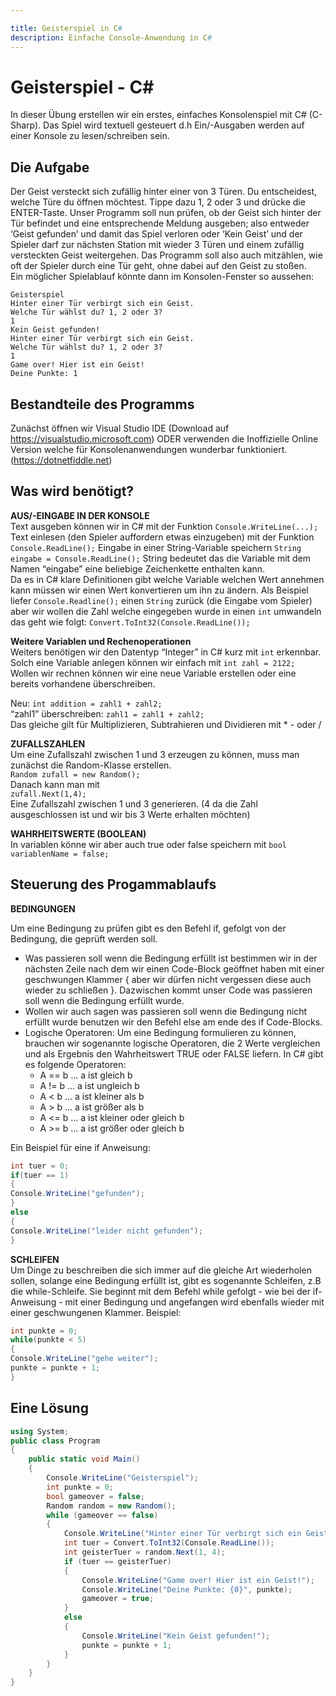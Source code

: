 ```yaml
---

title: Geisterspiel in C# 
description: Einfache Console-Anwendung in C# 
---
```


# Geisterspiel - C#

In dieser Übung erstellen wir ein erstes, einfaches Konsolenspiel mit C# (C-Sharp). Das Spiel wird
textuell gesteuert d.h Ein/-Ausgaben werden auf einer Konsole zu lesen/schreiben sein.

## Die Aufgabe
Der Geist versteckt sich zufällig hinter einer von 3 Türen. Du entscheidest, welche Türe du öffnen
möchtest. Tippe dazu 1, 2 oder 3 und drücke die ENTER-Taste.
Unser Programm soll nun prüfen, ob der Geist sich hinter der Tür befindet und eine
entsprechende Meldung ausgeben; also entweder ‘Geist gefunden’ und damit das Spiel verloren
oder ‘Kein Geist’ und der Spieler darf zur nächsten Station mit wieder 3 Türen und einem zufällig
versteckten Geist weitergehen. Das Programm soll also auch mitzählen, wie oft der Spieler durch
eine Tür geht, ohne dabei auf den Geist zu stoßen.  
Ein möglicher Spielablauf könnte dann im Konsolen-Fenster so aussehen:

```
Geisterspiel
Hinter einer Tür verbirgt sich ein Geist.
Welche Tür wählst du? 1, 2 oder 3?
1
Kein Geist gefunden!
Hinter einer Tür verbirgt sich ein Geist.
Welche Tür wählst du? 1, 2 oder 3?
1
Game over! Hier ist ein Geist!
Deine Punkte: 1
```

## Bestandteile des Programms
Zunächst öffnen wir Visual Studio IDE (Download auf https://visualstudio.microsoft.com) ODER
verwenden die Inoffizielle Online Version welche für Konsolenanwendungen wunderbar
funktioniert. (https://dotnetfiddle.net)

## Was wird benötigt?
**AUS/-EINGABE IN DER KONSOLE**  
Text ausgeben können wir in C# mit der Funktion `Console.WriteLine(...);`
Text einlesen (den Spieler auffordern etwas einzugeben) mit der Funktion `Console.ReadLine();`
Eingabe in einer String-Variable speichern `String eingabe = Console.ReadLine();`
String bedeutet das die Variable mit dem Namen “eingabe” eine beliebige Zeichenkette enthalten kann.  
Da es in C# klare Definitionen gibt welche Variable welchen Wert annehmen kann müssen wir einen Wert konvertieren um ihn zu ändern. Als Beispiel liefer `Console.Readline();` einen `String` zurück (die Eingabe vom Spieler) aber wir wollen die Zahl welche eingegeben wurde in einen `int` umwandeln das geht wie folgt:
`Convert.ToInt32(Console.ReadLine());`

**Weitere Variablen und Rechenoperationen**  
Weiters benötigen wir den Datentyp “Integer” in C# kurz mit `int` erkennbar. Solch eine Variable anlegen können wir einfach mit `int zahl = 2122;`  
Wollen wir rechnen können wir eine neue Variable erstellen oder eine bereits vorhandene überschreiben.

Neu: `int addition = zahl1 + zahl2;`  
“zahl1” überschreiben: `zahl1 = zahl1 + zahl2;`  
Das gleiche gilt für Multiplizieren, Subtrahieren und Dividieren mit * - oder /

**ZUFALLSZAHLEN**  
Um eine Zufallszahl zwischen 1 und 3 erzeugen zu können, muss man zunächst die Random-Klasse erstellen.  
`Random zufall = new Random();`  
Danach kann man mit  
`zufall.Next(1,4);`  
Eine Zufallszahl zwischen 1 und 3 generieren. (4 da die Zahl ausgeschlossen ist und wir bis 3 Werte erhalten möchten)

**WAHRHEITSWERTE (BOOLEAN)**  
In variablen könne wir aber auch true oder false speichern mit `bool variablenName = false;`
## Steuerung des Progammablaufs

**BEDINGUNGEN**

Um eine Bedingung zu prüfen gibt es den Befehl if, gefolgt von der Bedingung, die geprüft werden soll.
- Was passieren soll wenn die Bedingung erfüllt ist bestimmen wir in der nächsten Zeile nach
dem wir einen Code-Block geöffnet haben mit einer geschwungen Klammer { aber wir dürfen
nicht vergessen diese auch wieder zu schließen }. Dazwischen kommt unser Code was
passieren soll wenn die Bedingung erfüllt wurde.
- Wollen wir auch sagen was passieren soll wenn die Bedingung nicht erfüllt wurde benutzen wir
den Befehl else am ende des if Code-Blocks.
- Logische Operatoren: Um eine Bedingung formulieren zu können, brauchen wir sogenannte logische Operatoren, die 2 Werte vergleichen und als Ergebnis den Wahrheitswert TRUE oder FALSE liefern. In C# gibt es folgende Operatoren:
    - A == b ... a ist gleich b
    - A != b ... a ist ungleich b
    - A < b ... a ist kleiner als b
    - A > b ... a ist größer als b
    - A <= b ... a ist kleiner oder gleich b
    - A >= b ... a ist größer oder gleich b

Ein Beispiel für eine if Anweisung:
```csharp
int tuer = 0;
if(tuer == 1)
{
Console.WriteLine("gefunden");
}
else
{
Console.WriteLine("leider nicht gefunden");
}
```

**SCHLEIFEN**  
Um Dinge zu beschreiben die sich immer auf die gleiche Art wiederholen sollen, solange eine
Bedingung erfüllt ist, gibt es sogenannte Schleifen, z.B die while-Schleife. Sie beginnt mit dem
Befehl while gefolgt - wie bei der if-Anweisung - mit einer Bedingung und angefangen wird ebenfalls wieder mit einer geschwungenen Klammer.
Beispiel:
```csharp
int punkte = 0;
while(punkte < 5)
{
Console.WriteLine("gehe weiter");
punkte = punkte + 1;
}
```

## Eine Lösung

```csharp
using System;
public class Program
{
    public static void Main()
    {
        Console.WriteLine("Geisterspiel");
        int punkte = 0;
        bool gameover = false;
        Random random = new Random();
        while (gameover == false)
        {
            Console.WriteLine("Hinter einer Tür verbirgt sich ein Geist.\nWelche Tür wählst du? 1, 2 oder 3?");
            int tuer = Convert.ToInt32(Console.ReadLine());
            int geisterTuer = random.Next(1, 4);
            if (tuer == geisterTuer)
            {
                Console.WriteLine("Game over! Hier ist ein Geist!");
                Console.WriteLine("Deine Punkte: {0}", punkte);
                gameover = true;
            }
            else
            {
                Console.WriteLine("Kein Geist gefunden!");
                punkte = punkte + 1;
            }
        }
    }
}
```
